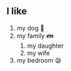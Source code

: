 ## I like

1. my dog :dog:
2. my family :family:
    1. my daughter
    2. my wife
3. my bedroom :sleepy:
